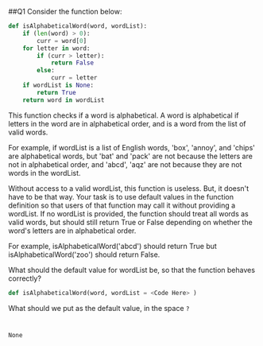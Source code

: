 ##Q1
Consider the function below:  

```python
def isAlphabeticalWord(word, wordList):
    if (len(word) > 0):
        curr = word[0]
    for letter in word:
        if (curr > letter):
            return False
        else:
            curr = letter
    if wordList is None:
        return True
    return word in wordList
```

This function checks if a word is alphabetical. A word is alphabetical if letters in the word are in alphabetical order, and is a word from the list of valid words.  

For example, if wordList is a list of English words, 'box', 'annoy', and 'chips' are alphabetical words, but 'bat' and 'pack' are not because the letters are not in alphabetical order, and 'abcd', 'aqz' are not because they are not words in the wordList.  

Without access to a valid wordList, this function is useless. But, it doesn't have to be that way. Your task is to use default values in the function definition so that users of that function may call it without providing a wordList. If no wordList is provided, the function should treat all words as valid words, but should still return True or False depending on whether the word's letters are in alphabetical order.  

For example, isAlphabeticalWord('abcd') should return True but isAlphabeticalWord('zoo') should return False.  

What should the default value for wordList be, so that the function behaves correctly?  

```python
def isAlphabeticalWord(word, wordList = <Code Here> )
```
What should we put as the default value, in the space <Code Here>?  

None
